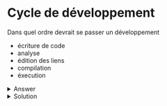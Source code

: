 # Cycle de développement

Dans quel ordre devrait se passer un développement
- écriture de code
- analyse
- édition des liens
- compilation
- éxecution

<details>
<summary>Answer</summary>
- analyse
- écriture de code
- compilation
- édition des liens
- éxecution
</details>

<details>
<summary>Solution</summary>

1. analyse
2. écriture de code
3. compilation
4. édition des liens
5. éxecution

**NB** : la compilation et l'édition est faite en séquence souvent de manière *transparente* 

</details>
